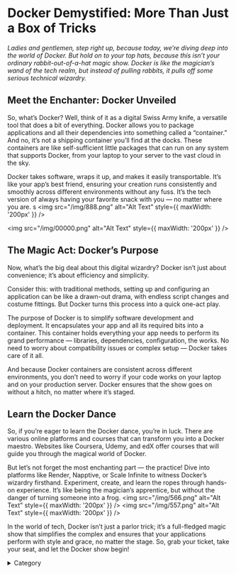 
# Docker Demystified: More Than Just a Box of Tricks

*Ladies and gentlemen, step right up, because today, we’re diving deep into the world of Docker. But hold on to your top hats, because this isn’t your ordinary rabbit-out-of-a-hat magic show. Docker is like the magician’s wand of the tech realm, but instead of pulling rabbits, it pulls off some serious technical wizardry.*

## Meet the Enchanter: Docker Unveiled

So, what’s Docker? Well, think of it as a digital Swiss Army knife, a versatile tool that does a bit of everything. Docker allows you to package applications and all their dependencies into something called a “container.” And no, it’s not a shipping container you’ll find at the docks. These containers are like self-sufficient little packages that can run on any system that supports Docker, from your laptop to your server to the vast cloud in the sky.

Docker takes software, wraps it up, and makes it easily transportable. It’s like your app’s best friend, ensuring your creation runs consistently and smoothly across different environments without any fuss. It’s the tech version of always having your favorite snack with you — no matter where you are.
s
<img src="/img/888.png" alt="Alt Text" style={{ maxWidth: '200px' }} />

<img src="/img/00000.png" alt="Alt Text" style={{ maxWidth: '200px' }} />

## The Magic Act: Docker’s Purpose

Now, what’s the big deal about this digital wizardry? Docker isn’t just about convenience; it’s about efficiency and simplicity.

Consider this: with traditional methods, setting up and configuring an application can be like a drawn-out drama, with endless script changes and costume fittings. But Docker turns this process into a quick one-act play.

The purpose of Docker is to simplify software development and deployment. It encapsulates your app and all its required bits into a container. This container holds everything your app needs to perform its grand performance — libraries, dependencies, configuration, the works. No need to worry about compatibility issues or complex setup — Docker takes care of it all.

And because Docker containers are consistent across different environments, you don’t need to worry if your code works on your laptop and on your production server. Docker ensures that the show goes on without a hitch, no matter where it’s staged.

## Learn the Docker Dance

So, if you’re eager to learn the Docker dance, you’re in luck. There are various online platforms and courses that can transform you into a Docker maestro. Websites like Coursera, Udemy, and edX offer courses that will guide you through the magical world of Docker.

But let’s not forget the most enchanting part — the practice! Dive into platforms like Render, Napptive, or Scale Infinite to witness Docker’s wizardry firsthand. Experiment, create, and learn the ropes through hands-on experience. It’s like being the magician’s apprentice, but without the danger of turning someone into a frog.
<img src="/img/566.png" alt="Alt Text" style={{ maxWidth: '200px' }} />
<img src="/img/557.png" alt="Alt Text" style={{ maxWidth: '200px' }} />

In the world of tech, Docker isn’t just a parlor trick; it’s a full-fledged magic show that simplifies the complex and ensures that your applications perform with style and grace, no matter the stage. So, grab your ticket, take your seat, and let the Docker show begin!

<details>

<summary>Category</summary>

Kubernetes, cloud computing, DevOps, cloud services, hosting platform, container orchestration, cloud infrastructure, cloud deployment, cloud management, cloud technology, cloud solutions&#x20;

</details>

